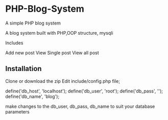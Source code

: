 # PHP-Blog-System
A simple PHP blog system

A blog system built with PHP,OOP structure, mysqli

Includes

Add new post
View Single post
View all post

## Installation
Clone or download the zip
Edit include/config.php file;

 define('db_host', 'localhost');
 define('db_user', 'root');
 define('db_pass', '');
 define('db_name', 'blog');
 
 make changes to the db_user, db_pass, db_name to suit your database parameters
